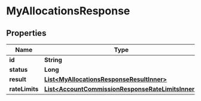 

# MyAllocationsResponse


## Properties

| Name | Type | Description | Notes |
|------------ | ------------- | ------------- | -------------|
|**id** | **String** |  |  [optional] |
|**status** | **Long** |  |  [optional] |
|**result** | [**List&lt;MyAllocationsResponseResultInner&gt;**](MyAllocationsResponseResultInner.md) |  |  [optional] |
|**rateLimits** | [**List&lt;AccountCommissionResponseRateLimitsInner&gt;**](AccountCommissionResponseRateLimitsInner.md) |  |  [optional] |



